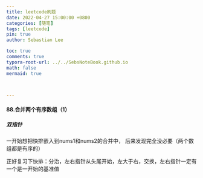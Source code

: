 ```yaml
---
title: leetcode刷题
date: 2022-04-27 15:00:00 +0800
categories: [随笔]
tags: [leetcode]
pin: true
author: Sebastian Lee

toc: true
comments: true
typora-root-url: ../../SebsNoteBook.github.io
math: false
mermaid: true



---
```


#### 88.合并两个有序数组（1）

##### 双指针

一开始想把快排嵌入到nums1和nums2的合并中， 后来发现完全没必要（两个数组都是有序的）

正好复习下快排：分治，左右指针从头尾开始，左大于右，交换，左右指针一定有一个是一开始的基准值